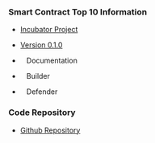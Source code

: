 ### Smart Contract Top 10 Information
* [Incubator Project](https://owasp.org/projects/)
* [Version 0.1.0](https://github.com/OWASP/www-project-smart-contract-top-10/tree/main/2023/en/src)

* <i class="fas fa-book" style="font-size: 1.2em; color:#233e81;"></i><span style="font-size:1.0em;padding-left:12px;">Documentation</span>
* <i class="fas fa-toolbox" style="font-size: 1.2em; color:#233e81;"></i><span style="font-size:1.0em;padding-left:12px;">Builder</span> 
* <i class="fas fa-shield-alt" style="font-size: 1.2em; color:#233e81;"></i><span style="font-size:1.0em;padding-left:12px;">Defender</span>

### Code Repository
* [Github Repository](https://github.com/OWASP/www-project-smart-contract-top-10)
